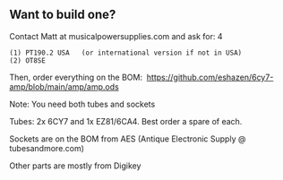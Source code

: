 ## Want to build one?

Contact Matt at musicalpowersupplies.com and ask for:
4
```
(1) PT190.2 USA   (or international version if not in USA)
(2) OT8SE
```
Then, order everything on the BOM:  https://github.com/eshazen/6cy7-amp/blob/main/amp/amp.ods

Note:  You need both tubes and sockets

Tubes: 2x 6CY7 and 1x EZ81/6CA4.  Best order a spare of each.

Sockets are on the BOM from AES (Antique Electronic Supply @ tubesandmore.com)

Other parts are mostly from Digikey

